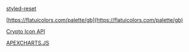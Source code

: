 [styled-reset](https://github.com/zacanger/styled-reset/blob/master/src/index.ts)

[https://flatuicolors.com/palette/gb](https://flatuicolors.com/palette/gb)

[Crypto Icon API](https://coinicons-api.vercel.app/)

[APEXCHARTS.JS](https://apexcharts.com/)
